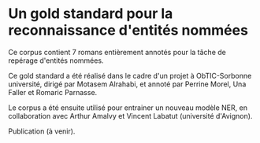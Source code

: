 # Un gold standard pour la reconnaissance d'entités nommées

Ce corpus contient 7 romans entièrement annotés pour la tâche de repérage d'entités nommées.

Ce gold standard a été réalisé dans le cadre d'un projet à ObTIC-Sorbonne université, dirigé par Motasem Alrahabi, et annoté par Perrine Morel, Una Faller et Romaric Parnasse.

Le corpus a été ensuite utilisé pour entrainer un nouveau modèle NER, en collaboration avec Arthur Amalvy et Vincent Labatut (université d'Avignon).

Publication (à venir).

